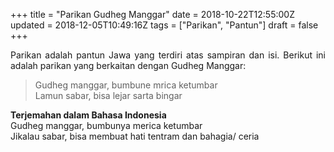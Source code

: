 +++
title = "Parikan Gudheg Manggar"
date = 2018-10-22T12:55:00Z
updated = 2018-12-05T10:49:16Z
tags = ["Parikan", "Pantun"]
draft = false
+++

<div dir="ltr" style="text-align: left;" trbidi="on"><div style="text-align: justify;">Parikan adalah pantun Jawa yang terdiri atas sampiran dan isi. Berikut ini adalah parikan yang berkaitan dengan Gudheg Manggar:<br /><div style="text-align: left;"><blockquote class="tr_bq">Gudheg manggar, bumbune mrica ketumbar<br />Lamun sabar, bisa lejar sarta bingar<style>@font-face {   font-family: "Times New Roman"; }@font-face {   font-family: "宋体"; }@font-face {   font-family: "SimSun"; }@font-face {   font-family: "Calibri"; }@font-face {   font-family: "SimSun"; }p.MsoNormal { margin: 0pt 0pt 0.0001pt; text-align: justify; font-family: Calibri; }span.msoIns { text-decoration: underline; color: blue; }span.msoDel { text-decoration: line-through; color: red; }div.Section0 { }</style></blockquote></div></div><div style="text-align: justify;"><b>Terjemahan dalam Bahasa Indonesia</b><br />Gudheg manggar, bumbunya merica ketumbar<br />Jikalau sabar, bisa membuat hati tentram dan bahagia/ ceria<span style="font-family: &quot;calibri&quot;; font-size: 10 5000pt;"></span></div></div>
